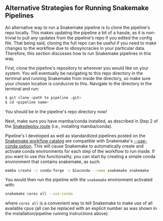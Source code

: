 ## Alternative Strategies for Running Snakemake Pipelines

An alternative way to run a Snakemake pipeline is to clone the pipeline's repo locally. This makes updating the pipeline a bit of a hassle, as it is non-trivial to pull any updates from the pipeline's repo if you edited the config file. That being said, cloning the full repo can be useful if you need to make changes to the workflow due to idiosyncracies in your particular data. Therefore, this section discusses how to run Snakemake pipelines in this way.

First, clone the pipeline's repository to wherever you would like on your system. You will eventually be navigating to this repo directory in the terminal and running Snakemake from inside the directory, so make sure your chosen location is conducive to this. Navigate to the directory in the terminal and run:

``` bash
$ git clone <path to pipeline .git>
$ cd <pipeline name>
```
You should be in the pipeline's repo directory now!

Next, make sure you have mamba/conda installed, as described in Step 2 of the [Snakedeploy route](deploy.md) (i.e., installing mamba/conda).

Pipeline's I developed as well as standardized pipelines posted on the [Snakemake workflow catalog](https://snakemake.github.io/snakemake-workflow-catalog/?usage=cbg-ethz/) are compatible with Snakemake's [--use-conda option](https://snakemake.readthedocs.io/en/stable/snakefiles/deployment.html). This will cause Snakemake to automatically create and activate conda environments for each step of the workflow to run inside. If you want to use this functionality, you can start by creating a simple conda environment that contains snakemake, as such:

``` bash
mamba create -c conda-forge -c bioconda --name snakemake snakemake
```

You would then run the pipeline with the `snakemake` environment activated with:

``` bash
snakemake cores all --use-conda
```

where `cores all` is a convenient way to tell Snakemake to make use of all available cpus (all can be replaced with an explicit number as was shown in the installation/pipeline running instructions above).